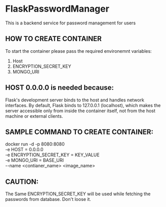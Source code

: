 # FlaskPasswordManager
This is a backend service for password management for users

## HOW TO CREATE CONTAINER
To start the container please pass the required environemnt variables:
1. Host
2. ENCRYPTION_SECRET_KEY
3. MONGO_URI

## HOST 0.0.0.0 is needed because:
Flask's development server binds to the host and handles network interfaces. 
By default, Flask binds to 127.0.0.1 (localhost), which makes the server accessible only from inside the container itself, not from the host machine or external clients.

## SAMPLE COMMAND TO CREATE CONTAINER:
docker run -d -p 8080:8080 \
    -e HOST = 0.0.0.0 \
    -e ENCRYPTION_SECRET_KEY = KEY_VALUE \
    -e MONGO_URI = BASE_URI\
    --name <contianer_name> <image_name>

## CAUTION: 
The Same ENCRYPTION_SECRET_KEY will be used while fetching the passwords from database.
Don't loose it.